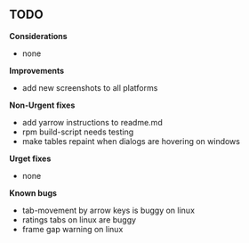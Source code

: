
## TODO

**Considerations**
* none

**Improvements**
* add new screenshots to all platforms

**Non-Urgent fixes**
* add yarrow instructions to readme.md
* rpm build-script needs testing
* make tables repaint when dialogs are hovering on windows

**Urget fixes**
* none

**Known bugs**
* tab-movement by arrow keys is buggy on linux
* ratings tabs on linux are buggy
* frame gap warning on linux

